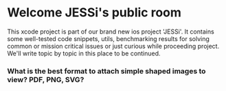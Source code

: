 # Welcome JESSi's public room

This xcode project is part of our brand new ios project 'JESSi'.
It contains some well-tested code snippets, utils, benchmarking results for solving common or mission critical issues or just curious while proceeding project. We'll write topic by topic in this place to be continued.

### What is the best format to attach simple shaped images to view? PDF, PNG, SVG?

